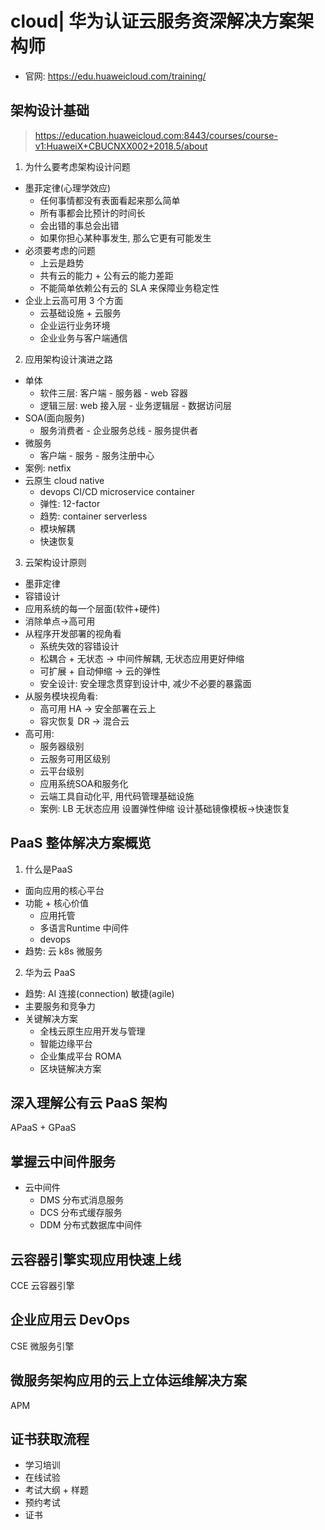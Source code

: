 # cloud| 华为认证云服务资深解决方案架构师

- 官网: <https://edu.huaweicloud.com/training/>

## 架构设计基础

> <https://education.huaweicloud.com:8443/courses/course-v1:HuaweiX+CBUCNXX002+2018.5/about>

1. 为什么要考虑架构设计问题

- 墨菲定律(心理学效应)
  - 任何事情都没有表面看起来那么简单
  - 所有事都会比预计的时间长
  - 会出错的事总会出错
  - 如果你担心某种事发生, 那么它更有可能发生
- 必须要考虑的问题
  - 上云是趋势
  - 共有云的能力 + 公有云的能力差距
  - 不能简单依赖公有云的 SLA 来保障业务稳定性
- 企业上云高可用 3 个方面
  - 云基础设施 + 云服务
  - 企业运行业务环境
  - 企业业务与客户端通信

2. 应用架构设计演进之路

- 单体
  - 软件三层: 客户端 - 服务器 - web 容器
  - 逻辑三层: web 接入层 - 业务逻辑层 - 数据访问层
- SOA(面向服务)
  - 服务消费者 - 企业服务总线 - 服务提供者
- 微服务
  - 客户端 - 服务 - 服务注册中心
- 案例: netfix
- 云原生 cloud native
  - devops CI/CD microservice container
  - 弹性: 12-factor
  - 趋势: container serverless
  - 模块解耦
  - 快速恢复

3. 云架构设计原则

- 墨菲定律
- 容错设计
- 应用系统的每一个层面(软件+硬件)
- 消除单点->高可用
- 从程序开发部署的视角看
  - 系统失效的容错设计
  - 松耦合 + 无状态 -> 中间件解耦, 无状态应用更好伸缩
  - 可扩展 + 自动伸缩 -> 云的弹性
  - 安全设计: 安全理念贯穿到设计中, 减少不必要的暴露面
- 从服务模块视角看:
  - 高可用 HA -> 安全部署在云上
  - 容灾恢复 DR -> 混合云
- 高可用:
  - 服务器级别
  - 云服务可用区级别
  - 云平台级别
  - 应用系统SOA和服务化
  - 云端工具自动化平, 用代码管理基础设施
  - 案例: LB 无状态应用 设置弹性伸缩 设计基础镜像模板->快速恢复

## PaaS 整体解决方案概览

1. 什么是PaaS

- 面向应用的核心平台
- 功能 + 核心价值
  - 应用托管
  - 多语言Runtime 中间件
  - devops
- 趋势: 云 k8s 微服务

2. 华为云 PaaS

- 趋势: AI 连接(connection) 敏捷(agile)
- 主要服务和竞争力
- 关键解决方案
  - 全栈云原生应用开发与管理
  - 智能边缘平台
  - 企业集成平台 ROMA
  - 区块链解决方案

## 深入理解公有云 PaaS 架构

APaaS + GPaaS

## 掌握云中间件服务

- 云中间件
  - DMS 分布式消息服务
  - DCS 分布式缓存服务
  - DDM 分布式数据库中间件

## 云容器引擎实现应用快速上线

CCE 云容器引擎

## 企业应用云 DevOps

CSE 微服务引擎

## 微服务架构应用的云上立体运维解决方案

APM

## 证书获取流程

- 学习培训
- 在线试验
- 考试大纲 + 样题
- 预约考试
- 证书
